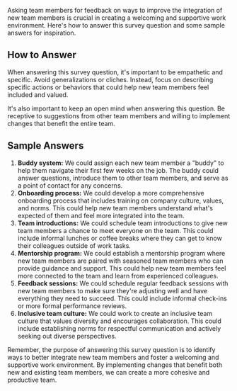 

Asking team members for feedback on ways to improve the integration of new team members is crucial in creating a welcoming and supportive work environment. Here's how to answer this survey question and some sample answers for inspiration.

How to Answer
-------------

When answering this survey question, it's important to be empathetic and specific. Avoid generalizations or cliches. Instead, focus on describing specific actions or behaviors that could help new team members feel included and valued.

It's also important to keep an open mind when answering this question. Be receptive to suggestions from other team members and willing to implement changes that benefit the entire team.

Sample Answers
--------------

1. **Buddy system:** We could assign each new team member a "buddy" to help them navigate their first few weeks on the job. The buddy could answer questions, introduce them to other team members, and serve as a point of contact for any concerns.
2. **Onboarding process:** We could develop a more comprehensive onboarding process that includes training on company culture, values, and norms. This could help new team members understand what's expected of them and feel more integrated into the team.
3. **Team introductions:** We could schedule team introductions to give new team members a chance to meet everyone on the team. This could include informal lunches or coffee breaks where they can get to know their colleagues outside of work tasks.
4. **Mentorship program:** We could establish a mentorship program where new team members are paired with seasoned team members who can provide guidance and support. This could help new team members feel more connected to the team and learn from experienced colleagues.
5. **Feedback sessions:** We could schedule regular feedback sessions with new team members to make sure they're adjusting well and have everything they need to succeed. This could include informal check-ins or more formal performance reviews.
6. **Inclusive team culture:** We could work to create an inclusive team culture that values diversity and encourages collaboration. This could include establishing norms for respectful communication and actively seeking out diverse perspectives.

Remember, the purpose of answering this survey question is to identify ways to better integrate new team members and foster a welcoming and supportive work environment. By implementing changes that benefit both new and existing team members, we can create a more cohesive and productive team.
